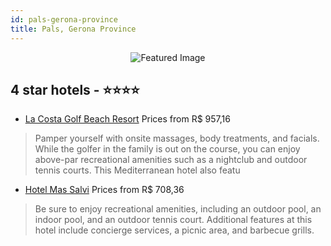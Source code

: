 ```yaml
---
id: pals-gerona-province
title: Pals, Gerona Province
---
```


<center><img src="https://i.travelapi.com/hotels/2000000/1200000/1200000/1199984/744292aa_z.jpg" alt="Featured Image" /></center>


##  4 star hotels - ⭐️⭐️⭐️⭐️

-    [La Costa Golf Beach Resort](https://us.hurb.com/hotels/pals/la-costa-golf-beach-resort-JNP-JP417150?cmp=18055) Prices from R$ 957,16
   > Pamper yourself with onsite massages, body treatments, and facials. While the golfer in the family is out on the course, you can enjoy above-par recreational amenities such as a nightclub and outdoor tennis courts. This Mediterranean hotel also featu
-    [Hotel Mas Salvi](https://us.hurb.com/hotels/pals/hotel-mas-salvi-JNP-JP915023?cmp=18055) Prices from R$ 708,36
   > Be sure to enjoy recreational amenities, including an outdoor pool, an indoor pool, and an outdoor tennis court. Additional features at this hotel include concierge services, a picnic area, and barbecue grills.
